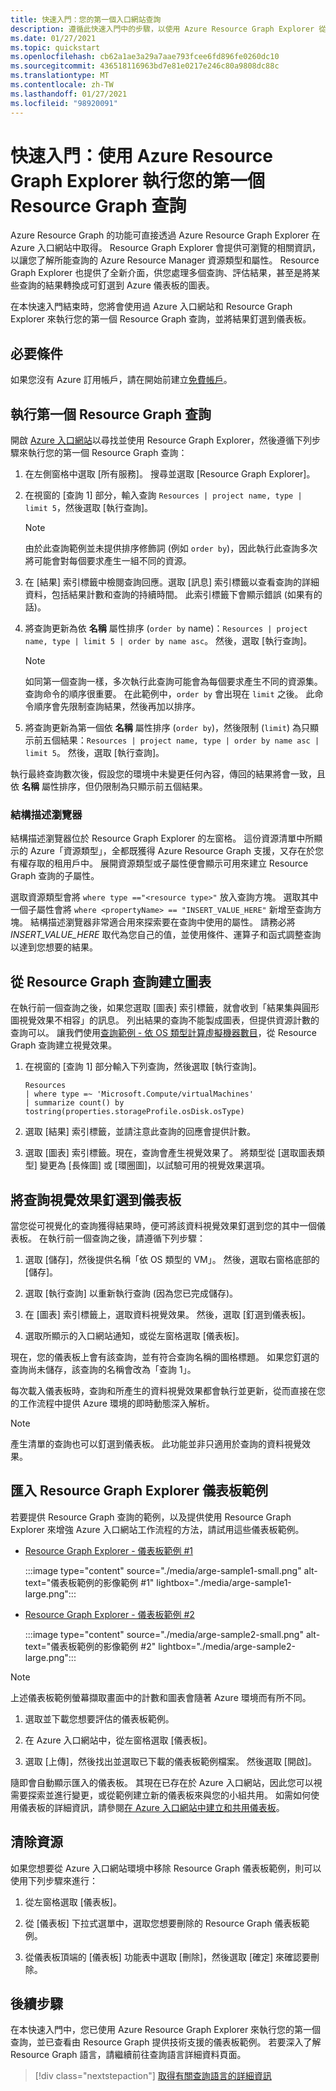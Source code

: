 ```yaml
---
title: 快速入門：您的第一個入口網站查詢
description: 遵循此快速入門中的步驟，以使用 Azure Resource Graph Explorer 從 Azure 入口網站執行您的第一個查詢。
ms.date: 01/27/2021
ms.topic: quickstart
ms.openlocfilehash: cb62a1ae3a29a7aae793fcee6fd896fe0260dc10
ms.sourcegitcommit: 436518116963bd7e81e0217e246c80a9808dc88c
ms.translationtype: MT
ms.contentlocale: zh-TW
ms.lasthandoff: 01/27/2021
ms.locfileid: "98920091"
---
```

# <a name="quickstart-run-your-first-resource-graph-query-using-azure-resource-graph-explorer"></a>快速入門：使用 Azure Resource Graph Explorer 執行您的第一個 Resource Graph 查詢

Azure Resource Graph 的功能可直接透過 Azure Resource Graph Explorer 在 Azure 入口網站中取得。 Resource Graph Explorer 會提供可瀏覽的相關資訊，以讓您了解所能查詢的 Azure Resource Manager 資源類型和屬性。 Resource Graph Explorer 也提供了全新介面，供您處理多個查詢、評估結果，甚至是將某些查詢的結果轉換成可釘選到 Azure 儀表板的圖表。

在本快速入門結束時，您將會使用過 Azure 入口網站和 Resource Graph Explorer 來執行您的第一個 Resource Graph 查詢，並將結果釘選到儀表板。

## <a name="prerequisites"></a>必要條件

如果您沒有 Azure 訂用帳戶，請在開始前建立[免費帳戶](https://azure.microsoft.com/free/)。

## <a name="run-your-first-resource-graph-query"></a>執行第一個 Resource Graph 查詢

開啟 [Azure 入口網站](https://portal.azure.com)以尋找並使用 Resource Graph Explorer，然後遵循下列步驟來執行您的第一個 Resource Graph 查詢：

1. 在左側窗格中選取 [所有服務]。 搜尋並選取 [Resource Graph Explorer]。

1. 在視窗的 [查詢 1] 部分，輸入查詢 `Resources | project name, type | limit 5`，然後選取 [執行查詢]。

   > [!NOTE]
   > 由於此查詢範例並未提供排序修飾詞 (例如 `order by`)，因此執行此查詢多次將可能會對每個要求產生一組不同的資源。

1. 在 [結果] 索引標籤中檢閱查詢回應。選取 [訊息] 索引標籤以查看查詢的詳細資料，包括結果計數和查詢的持續時間。 此索引標籤下會顯示錯誤 (如果有的話)。

1. 將查詢更新為依 **名稱** 屬性排序 (`order by` name)：`Resources | project name, type | limit 5 | order by name asc`。 然後，選取 [執行查詢]。

   > [!NOTE]
   > 如同第一個查詢一樣，多次執行此查詢可能會為每個要求產生不同的資源集。 查詢命令的順序很重要。 在此範例中，`order by` 會出現在 `limit` 之後。 此命令順序會先限制查詢結果，然後再加以排序。

1. 將查詢更新為第一個依 **名稱** 屬性排序 (`order by`)，然後限制 (`limit`) 為只顯示前五個結果：`Resources | project name, type | order by name asc | limit 5`。 然後，選取 [執行查詢]。

執行最終查詢數次後，假設您的環境中未變更任何內容，傳回的結果將會一致，且依 **名稱** 屬性排序，但仍限制為只顯示前五個結果。

### <a name="schema-browser"></a>結構描述瀏覽器

結構描述瀏覽器位於 Resource Graph Explorer 的左窗格。 這份資源清單中所顯示的 Azure「資源類型」，全都既獲得 Azure Resource Graph 支援，又存在於您有權存取的租用戶中。 展開資源類型或子屬性便會顯示可用來建立 Resource Graph 查詢的子屬性。

選取資源類型會將 `where type =="<resource type>"` 放入查詢方塊。 選取其中一個子屬性會將 `where <propertyName> == "INSERT_VALUE_HERE"` 新增至查詢方塊。
結構描述瀏覽器非常適合用來探索要在查詢中使用的屬性。 請務必將 _INSERT\_VALUE\_HERE_ 取代為您自己的值，並使用條件、運算子和函式調整查詢以達到您想要的結果。

## <a name="create-a-chart-from-the-resource-graph-query"></a>從 Resource Graph 查詢建立圖表

在執行前一個查詢之後，如果您選取 [圖表] 索引標籤，就會收到「結果集與圓形圖視覺效果不相容」的訊息。 列出結果的查詢不能製成圖表，但提供資源計數的查詢可以。 讓我們使用[查詢範例 - 依 OS 類型計算虛擬機器數目](./samples/starter.md#count-os)，從 Resource Graph 查詢建立視覺效果。

1. 在視窗的 [查詢 1] 部分輸入下列查詢，然後選取 [執行查詢]。

   ```kusto
   Resources
   | where type =~ 'Microsoft.Compute/virtualMachines'
   | summarize count() by tostring(properties.storageProfile.osDisk.osType)
   ```

1. 選取 [結果] 索引標籤，並請注意此查詢的回應會提供計數。

1. 選取 [圖表] 索引標籤。現在，查詢會產生視覺效果了。 將類型從 [選取圖表類型] 變更為 [長條圖] 或 [環圈圖]，以試驗可用的視覺效果選項。

## <a name="pin-the-query-visualization-to-a-dashboard"></a>將查詢視覺效果釘選到儀表板

當您從可視覺化的查詢獲得結果時，便可將該資料視覺效果釘選到您的其中一個儀表板。 在執行前一個查詢之後，請遵循下列步驟：

1. 選取 [儲存]，然後提供名稱「依 OS 類型的 VM」。 然後，選取右窗格底部的 [儲存]。

1. 選取 [執行查詢] 以重新執行查詢 (因為您已完成儲存)。

1. 在 [圖表] 索引標籤上，選取資料視覺效果。 然後，選取 [釘選到儀表板]。

1. 選取所顯示的入口網站通知，或從左窗格選取 [儀表板]。

現在，您的儀表板上會有該查詢，並有符合查詢名稱的圖格標題。 如果您釘選的查詢尚未儲存，該查詢的名稱會改為「查詢 1」。

每次載入儀表板時，查詢和所產生的資料視覺效果都會執行並更新，從而直接在您的工作流程中提供 Azure 環境的即時動態深入解析。

> [!NOTE]
> 產生清單的查詢也可以釘選到儀表板。 此功能並非只適用於查詢的資料視覺效果。

## <a name="import-example-resource-graph-explorer-dashboards"></a>匯入 Resource Graph Explorer 儀表板範例

若要提供 Resource Graph 查詢的範例，以及提供使用 Resource Graph Explorer 來增強 Azure 入口網站工作流程的方法，請試用這些儀表板範例。

- [Resource Graph Explorer - 儀表板範例 #1](https://github.com/Azure-Samples/Governance/blob/master/src/resource-graph/portal-dashboards/sample-1/resourcegraphexplorer-sample-1.json)

  :::image type="content" source="./media/arge-sample1-small.png" alt-text="儀表板範例的影像範例 #1" lightbox="./media/arge-sample1-large.png":::

- [Resource Graph Explorer - 儀表板範例 #2](https://github.com/Azure-Samples/Governance/blob/master/src/resource-graph/portal-dashboards/sample-2/resourcegraphexplorer-sample-2.json)

  :::image type="content" source="./media/arge-sample2-small.png" alt-text="儀表板範例的影像範例 #2" lightbox="./media/arge-sample2-large.png":::

> [!NOTE]
> 上述儀表板範例螢幕擷取畫面中的計數和圖表會隨著 Azure 環境而有所不同。

1. 選取並下載您想要評估的儀表板範例。

1. 在 Azure 入口網站中，從左窗格選取 [儀表板]。

1. 選取 [上傳]，然後找出並選取已下載的儀表板範例檔案。 然後選取 [開啟]。

隨即會自動顯示匯入的儀表板。 其現在已存在於 Azure 入口網站，因此您可以視需要探索並進行變更，或從範例建立新的儀表板來與您的小組共用。 如需如何使用儀表板的詳細資訊，請參閱[在 Azure 入口網站中建立和共用儀表板](../../azure-portal/azure-portal-dashboards.md)。

## <a name="clean-up-resources"></a>清除資源

如果您想要從 Azure 入口網站環境中移除 Resource Graph 儀表板範例，則可以使用下列步驟來進行：

1. 從左窗格選取 [儀表板]。

1. 從 [儀表板] 下拉式選單中，選取您想要刪除的 Resource Graph 儀表板範例。

1. 從儀表板頂端的 [儀表板] 功能表中選取 [刪除]，然後選取 [確定] 來確認要刪除。

## <a name="next-steps"></a>後續步驟

在本快速入門中，您已使用 Azure Resource Graph Explorer 來執行您的第一個查詢，並已查看由 Resource Graph 提供技術支援的儀表板範例。 若要深入了解 Resource Graph 語言，請繼續前往查詢語言詳細資料頁面。

> [!div class="nextstepaction"]
> [取得有關查詢語言的詳細資訊](./concepts/query-language.md)